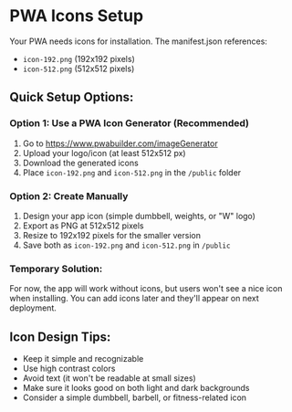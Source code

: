 # PWA Icons Setup

Your PWA needs icons for installation. The manifest.json references:
- `icon-192.png` (192x192 pixels)
- `icon-512.png` (512x512 pixels)

## Quick Setup Options:

### Option 1: Use a PWA Icon Generator (Recommended)
1. Go to https://www.pwabuilder.com/imageGenerator
2. Upload your logo/icon (at least 512x512 px)
3. Download the generated icons
4. Place `icon-192.png` and `icon-512.png` in the `/public` folder

### Option 2: Create Manually
1. Design your app icon (simple dumbbell, weights, or "W" logo)
2. Export as PNG at 512x512 pixels
3. Resize to 192x192 pixels for the smaller version
4. Save both as `icon-192.png` and `icon-512.png` in `/public`

### Temporary Solution:
For now, the app will work without icons, but users won't see a nice icon when installing.
You can add icons later and they'll appear on next deployment.

## Icon Design Tips:
- Keep it simple and recognizable
- Use high contrast colors
- Avoid text (it won't be readable at small sizes)
- Make sure it looks good on both light and dark backgrounds
- Consider a simple dumbbell, barbell, or fitness-related icon
